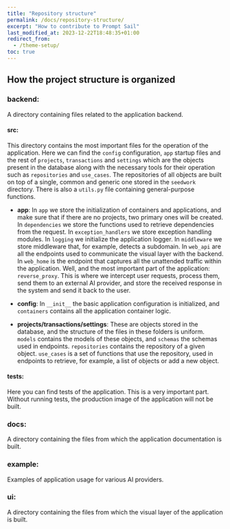 ```yaml
---
title: "Repository structure"
permalink: /docs/repository-structure/
excerpt: "How to contribute to Prompt Sail"
last_modified_at: 2023-12-22T18:48:35+01:00
redirect_from:
  - /theme-setup/
toc: true
---
```


## How the project structure is organized

### **backend**: 

A directory containing files related to the application backend.

#### **src**: 

This directory contains the most important files for the operation of the application. Here we can find the `config` configuration, `app` startup files and the rest of `projects`, `transactions` and `settings` which are the objects present in the database along with the necessary tools for their operation such as `repositories` and `use_cases`. The repositories of all objects are built on top of a single, common and generic one stored in the `seedwork` directory. There is also a `utils.py` file containing general-purpose functions.
   
- **app**: In `app` we store the initialization of containers and applications, and make sure that if there are no projects, two primary ones will be created. In `dependencies` we store the functions used to retrieve dependencies from the request. In `exception_handlers` we store exception handling modules. In `logging` we initialize the application logger. In `middleware` we store middleware that, for example, detects a subdomain. In `web_api` are all the endpoints used to communicate the visual layer with the backend. In `web_home` is the endpoint that captures all the unattended traffic within the application. Well, and the most important part of the application: `reverse_proxy`. This is where we intercept user requests, process them, send them to an external AI provider, and store the received response in the system and send it back to the user.
      
- **config**: In `__init__` the basic application configuration is initialized, and `containers` contains all the application container logic.
      
- **projects/transactions/settings**: These are objects stored in the database, and the structure of the files in these folders is uniform. `models` contains the models of these objects, and `schemas` the schemas used in endpoints. `repositories` contains the repository of a given object. `use_cases` is a set of functions that use the repository, used in endpoints to retrieve, for example, a list of objects or add a new object.
      
#### **tests**: 
Here you can find tests of the application. This is a very important part. Without running tests, the production image of the application will not be built.
   
### **docs**: 
A directory containing the files from which the application documentation is built.

### **example**: 
Examples of application usage for various AI providers.

### **ui**: 
A directory containing the files from which the visual layer of the application is built.
